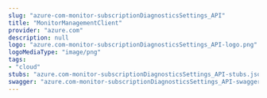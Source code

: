 ```yaml
---
slug: "azure-com-monitor-subscriptionDiagnosticsSettings_API"
title: "MonitorManagementClient"
provider: "azure.com"
description: null
logo: "azure.com-monitor-subscriptionDiagnosticsSettings_API-logo.png"
logoMediaType: "image/png"
tags:
- "cloud"
stubs: "azure.com-monitor-subscriptionDiagnosticsSettings_API-stubs.json"
swagger: "azure.com-monitor-subscriptionDiagnosticsSettings_API-swagger.json"
---
```

